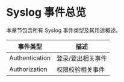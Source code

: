 # Syslog 事件总览

本章节包含所有 Syslog 事件类型及其用途概述。

| 事件类型 | 描述 |
| -------- | -------- |
| Authentication | 登录/登出相关事件 |
| Authorization | 权限校验相关事件 |
